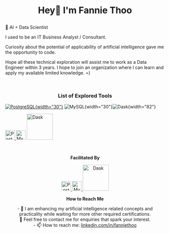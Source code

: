 <h1 align="center">

Hey👋 I'm Fannie Thoo

</h1>

<p align="center">

🥇 AI + Data Scientist

</p>

<p align="center">

I used to be an IT Business Analyst / Consultant.

</p>

<p align="center">

Curiosity about the potential of applicability of artificial intelligence gave me the opportunity to code.

</p>

<p align="center">

Hope all these technical exploration will assist me to work as a Data Engineer within 3 years. I hope to join an organization where I can learn and apply my available limited knowledge. =)

</p>

<br>

<h3 align="center">

List of Explored Tools

</h3>

<p align="center">

[![PostgreSQL](https://www.postgresql.org/media/img/about/press/elephant.png){width="30"}](https://www.postgresql.org/) ![MySQL](https://imgs.search.brave.com/lazV6Xkt__VO2pn-BNeUPgakWUt_ZSsqgRvXeE7HQtQ/rs:fit:500:0:0:0/g:ce/aHR0cHM6Ly9icmFu/ZHNsb2dvcy5jb20v/d3AtY29udGVudC91/cGxvYWRzL2ltYWdl/cy9teXNxbC1sb2dv/LTEucG5n){width="30"}![Dask](https://imgs.search.brave.com/kAzOrhWaIDLk1DasgmSLtnKan6Dl7hbF49ifMp8pOyQ/rs:fit:500:0:0:0/g:ce/aHR0cHM6Ly9jZG4u/cHJvZC53ZWJzaXRl/LWZpbGVzLmNvbS82/NTU5MjZmYTI0MTk1/NzExZGJmMzg2MjQv/NjU1OTI2ZmEyNDE5/NTcxMWRiZjM4Njli/X0Rhc2slMjBMb2dv/LWxvY2t1cC1Qcmlt/YXJ5LnN2Zw){width="82"}

</p>

<p align="center">

<a href="https://www.postgresql.org/"> <img src="https://www.postgresql.org/media/img/about/press/elephant.png" alt="PostgreSQL" width="30"/> </a> <img src="https://imgs.search.brave.com/lazV6Xkt__VO2pn-BNeUPgakWUt_ZSsqgRvXeE7HQtQ/rs:fit:500:0:0:0/g:ce/aHR0cHM6Ly9icmFu/ZHNsb2dvcy5jb20v/d3AtY29udGVudC91/cGxvYWRzL2ltYWdl/cy9teXNxbC1sb2dv/LTEucG5n" alt="MySQL" width="30"/> <img src="https://imgs.search.brave.com/kAzOrhWaIDLk1DasgmSLtnKan6Dl7hbF49ifMp8pOyQ/rs:fit:500:0:0:0/g:ce/aHR0cHM6Ly9jZG4u/cHJvZC53ZWJzaXRl/LWZpbGVzLmNvbS82/NTU5MjZmYTI0MTk1/NzExZGJmMzg2MjQv/NjU1OTI2ZmEyNDE5/NTcxMWRiZjM4Njli/X0Rhc2slMjBMb2dv/LWxvY2t1cC1Qcmlt/YXJ5LnN2Zw" alt="Dask" width="82"/>

</p>

<br>

<!-- Facilitated By Section -->
<p align="center">
  <strong>Facilitated By</strong>
</p>
<p align="center">
  <a href="https://github.com/your-repo/postgresql">
    <img src="https://github.com/your-repo/postgresql.png" width="30" alt="PostgreSQL">
  </a>
  <a href="https://github.com/your-repo/mysql">
    <img src="https://github.com/your-repo/mysql.png" width="30" alt="MySQL">
  </a>
  <a href="https://github.com/your-repo/dask">
    <img src="https://github.com/your-repo/dask.png" width="82" alt="Dask">
  </a>
</p>

<!-- Contact Section -->
<p align="center">
  <strong>How to Reach Me</strong>
</p>
<p align="center">
  - 🔭 I am enhancing my artificial intelligence related concepts and practicality while waiting for more other required certifications.
  <br/>
  💬 Feel free to contact me for enquiries that spark your interest.
  <br/>
  -   📫 How to reach me: <a href="https://www.linkedin.com/in/fannie-t-ba953335/">linkedin.com/in/fanniethoo</a>
</p>

